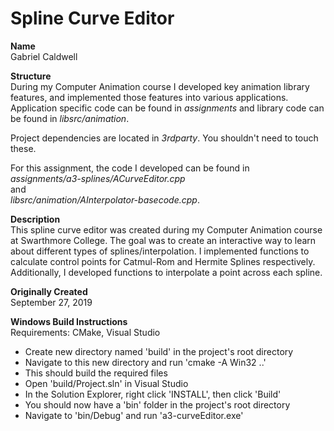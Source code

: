 # Spline Curve Editor
**Name** \
Gabriel Caldwell

**Structure** \
During my Computer Animation course I developed key animation library features, and implemented those features into various applications. Application specific code can be found in *assignments* and library code can be found in *libsrc/animation*.

Project dependencies are located in *3rdparty*. You shouldn't need to touch these.

For this assignment, the code I developed can be found in \
*assignments/a3-splines/ACurveEditor.cpp* \
and \
*libsrc/animation/AInterpolator-basecode.cpp*.

**Description** \
This spline curve editor was created during my Computer Animation course at Swarthmore College. The goal was to create an interactive way to learn about different types of splines/interpolation. I implemented functions to calculate control points for Catmul-Rom and Hermite Splines respectively. Additionally, I developed functions to interpolate a point across each spline. 

**Originally Created** \
September 27, 2019


**Windows Build Instructions** \
Requirements: CMake, Visual Studio
* Create new directory named 'build' in the project's root directory
* Navigate to this new directory and run 'cmake -A Win32 ..'
* This should build the required files
* Open 'build/Project.sln' in Visual Studio
* In the Solution Explorer, right click 'INSTALL', then click 'Build'
* You should now have a 'bin' folder in the project's root directory
* Navigate to 'bin/Debug' and run 'a3-curveEditor.exe'
